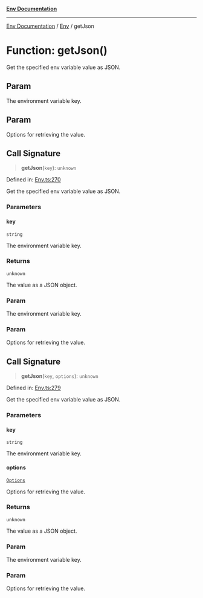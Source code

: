 [**Env Documentation**](../../README.md)

***

[Env Documentation](../../README.md) / [Env](../README.md) / getJson

# Function: getJson()

Get the specified env variable value as JSON.

## Param

The environment variable key.

## Param

Options for retrieving the value.

## Call Signature

> **getJson**(`key`): `unknown`

Defined in: [Env.ts:270](https://github.com/stonemjs/env/blob/48871436343ec344452325bad1e21ee9c466e315/src/Env.ts#L270)

Get the specified env variable value as JSON.

### Parameters

#### key

`string`

The environment variable key.

### Returns

`unknown`

The value as a JSON object.

### Param

The environment variable key.

### Param

Options for retrieving the value.

## Call Signature

> **getJson**(`key`, `options`): `unknown`

Defined in: [Env.ts:279](https://github.com/stonemjs/env/blob/48871436343ec344452325bad1e21ee9c466e315/src/Env.ts#L279)

Get the specified env variable value as JSON.

### Parameters

#### key

`string`

The environment variable key.

#### options

[`Options`](../../declarations/interfaces/Options.md)

Options for retrieving the value.

### Returns

`unknown`

The value as a JSON object.

### Param

The environment variable key.

### Param

Options for retrieving the value.
